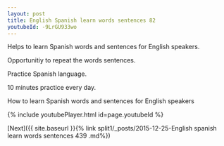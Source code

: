 ```yaml
---
layout: post
title: English Spanish learn words sentences 82 
youtubeId: -9LrGU933wo
---
```

 
 
Helps to learn Spanish words and sentences for English speakers.

Opportunitiy to repeat the words sentences. 

Practice Spanish language. 
 
10 minutes practice every day. 
 
How to learn Spanish words and sentences for English speakers 
 
{% include youtubePlayer.html id=page.youtubeId %}
 
 
[Next]({{ site.baseurl }}{% link  split1/_posts/2015-12-25-English spanish learn words sentences 439 .md%})
 
